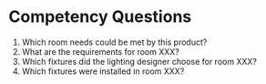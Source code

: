 # Competency Questions
1. Which room needs could be met by this product?
2. What are the requirements for room XXX?
3. Which fixtures did the lighting designer choose for room XXX?
4. Which fixtures were installed in room XXX?
